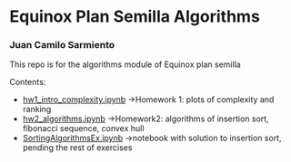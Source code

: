# Equinox Plan Semilla Algorithms

### Juan Camilo Sarmiento

This repo is for the algorithms module of Equinox plan semilla


Contents:

- [hw1_intro_complexity.ipynb](hw1_intro_complexity.ipynb) ->Homework 1: plots of complexity and ranking
- [hw2_algorithms.ipynb](hw2_algorithms.ipynb)  ->Homework2: algorithms of insertion sort, fibonacci sequence, convex hull
- [SortingAlgorithmsEx.ipynb](SortingAlgorithmsEx.ipynb)  ->notebook with solution to insertion sort, pending the rest of exercises 

